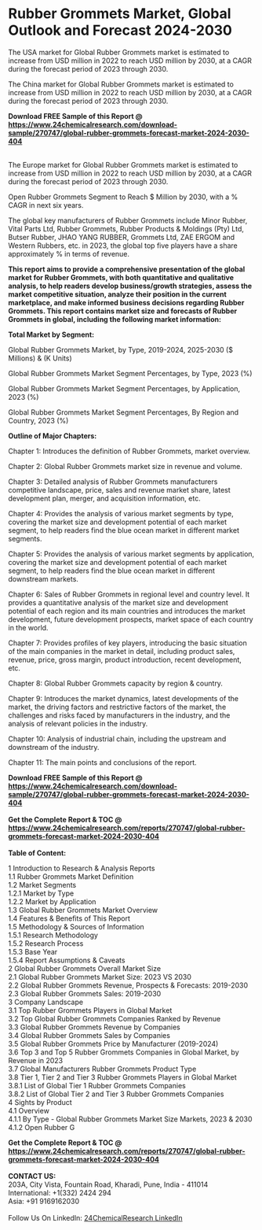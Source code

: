 <h1>Rubber Grommets Market, Global Outlook and Forecast 2024-2030</h1><p>The USA market for Global Rubber Grommets market is estimated to increase from USD million in 2022 to reach USD million by 2030, at a CAGR during the forecast period of 2023 through 2030.</p><p>
</p><p>The China market for Global Rubber Grommets market is estimated to increase from USD million in 2022 to reach USD million by 2030, at a CAGR during the forecast period of 2023 through 2030.</p><div><b>Download FREE Sample of this Report @ 
            <a href="https://www.24chemicalresearch.com/download-sample/270747/global-rubber-grommets-forecast-market-2024-2030-404">
            https://www.24chemicalresearch.com/download-sample/270747/global-rubber-grommets-forecast-market-2024-2030-404</a></b></div><br><p>
</p><p>The Europe market for Global Rubber Grommets market is estimated to increase from USD million in 2022 to reach USD million by 2030, at a CAGR during the forecast period of 2023 through 2030.</p><p>
Open Rubber Grommets Segment to Reach $ Million by 2030, with a % CAGR in next six years.</p><p>
The global key manufacturers of Rubber Grommets include Minor Rubber, Vital Parts Ltd, Rubber Grommets, Rubber Products &amp; Moldings (Pty) Ltd, Butser Rubber, JHAO YANG RUBBER, Grommets Ltd, ZAE ERGOM and Western Rubbers, etc. in 2023, the global top five players have a share approximately % in terms of revenue.</p><p>
<strong>This report aims to provide a comprehensive presentation of the global market for Rubber Grommets, with both quantitative and qualitative analysis, to help readers develop business/growth strategies, assess the market competitive situation, analyze their position in the current marketplace, and make informed business decisions regarding Rubber Grommets. This report contains market size and forecasts of Rubber Grommets in global, including the following market information:</strong></p><p>
</p><p>
<strong>Total Market by Segment:</strong></p><p>
Global Rubber Grommets Market, by Type, 2019-2024, 2025-2030 ($ Millions) &amp; (K Units)</p><p>
Global Rubber Grommets Market Segment Percentages, by Type, 2023 (%)</p><p>
</p><p>
Global Rubber Grommets Market Segment Percentages, by Application, 2023 (%)</p><p>
</p><p>
Global Rubber Grommets Market Segment Percentages, By Region and Country, 2023 (%)</p><p>
</p><p>
</p><p>
</p><p>
</p><p><strong>Outline of Major Chapters:</strong></p><p>
</p><p>Chapter 1: Introduces the definition of Rubber Grommets, market overview.</p><p>
Chapter 2: Global Rubber Grommets market size in revenue and volume.</p><p>
Chapter 3: Detailed analysis of Rubber Grommets manufacturers competitive landscape, price, sales and revenue market share, latest development plan, merger, and acquisition information, etc.</p><p>
Chapter 4: Provides the analysis of various market segments by type, covering the market size and development potential of each market segment, to help readers find the blue ocean market in different market segments.</p><p>
Chapter 5: Provides the analysis of various market segments by application, covering the market size and development potential of each market segment, to help readers find the blue ocean market in different downstream markets.</p><p>
Chapter 6: Sales of Rubber Grommets in regional level and country level. It provides a quantitative analysis of the market size and development potential of each region and its main countries and introduces the market development, future development prospects, market space of each country in the world.</p><p>
Chapter 7: Provides profiles of key players, introducing the basic situation of the main companies in the market in detail, including product sales, revenue, price, gross margin, product introduction, recent development, etc.</p><p>
Chapter 8: Global Rubber Grommets capacity by region &amp; country.</p><p>
Chapter 9: Introduces the market dynamics, latest developments of the market, the driving factors and restrictive factors of the market, the challenges and risks faced by manufacturers in the industry, and the analysis of relevant policies in the industry.</p><p>
Chapter 10: Analysis of industrial chain, including the upstream and downstream of the industry.</p><p>
Chapter 11: The main points and conclusions of the report.</p><div><b>Download FREE Sample of this Report @ 
            <a href="https://www.24chemicalresearch.com/download-sample/270747/global-rubber-grommets-forecast-market-2024-2030-404">
            https://www.24chemicalresearch.com/download-sample/270747/global-rubber-grommets-forecast-market-2024-2030-404</a></b></div><br><div><b>Get the Complete Report & TOC @ 
            <a href="https://www.24chemicalresearch.com/reports/270747/global-rubber-grommets-forecast-market-2024-2030-404">
            https://www.24chemicalresearch.com/reports/270747/global-rubber-grommets-forecast-market-2024-2030-404</a></b></div><br>
            <b>Table of Content:</b><p>1 Introduction to Research & Analysis Reports<br />
    1.1 Rubber Grommets Market Definition<br />
    1.2 Market Segments<br />
        1.2.1 Market by Type<br />
        1.2.2 Market by Application<br />
    1.3 Global Rubber Grommets Market Overview<br />
    1.4 Features & Benefits of This Report<br />
    1.5 Methodology & Sources of Information<br />
        1.5.1 Research Methodology<br />
        1.5.2 Research Process<br />
        1.5.3 Base Year<br />
        1.5.4 Report Assumptions & Caveats<br />
2 Global Rubber Grommets Overall Market Size<br />
    2.1 Global Rubber Grommets Market Size: 2023 VS 2030<br />
    2.2 Global Rubber Grommets Revenue, Prospects & Forecasts: 2019-2030<br />
    2.3 Global Rubber Grommets Sales: 2019-2030<br />
3 Company Landscape<br />
    3.1 Top Rubber Grommets Players in Global Market<br />
    3.2 Top Global Rubber Grommets Companies Ranked by Revenue<br />
    3.3 Global Rubber Grommets Revenue by Companies<br />
    3.4 Global Rubber Grommets Sales by Companies<br />
    3.5 Global Rubber Grommets Price by Manufacturer (2019-2024)<br />
    3.6 Top 3 and Top 5 Rubber Grommets Companies in Global Market, by Revenue in 2023<br />
    3.7 Global Manufacturers Rubber Grommets Product Type<br />
    3.8 Tier 1, Tier 2 and Tier 3 Rubber Grommets Players in Global Market<br />
        3.8.1 List of Global Tier 1 Rubber Grommets Companies<br />
        3.8.2 List of Global Tier 2 and Tier 3 Rubber Grommets Companies<br />
4 Sights by Product<br />
    4.1 Overview<br />
        4.1.1 By Type - Global Rubber Grommets Market Size Markets, 2023 & 2030<br />
        4.1.2 Open Rubber G</p><div><b>Get the Complete Report & TOC @ 
            <a href="https://www.24chemicalresearch.com/reports/270747/global-rubber-grommets-forecast-market-2024-2030-404">
            https://www.24chemicalresearch.com/reports/270747/global-rubber-grommets-forecast-market-2024-2030-404</a></b></div><br><b>CONTACT US:</b><br>
            203A, City Vista, Fountain Road, Kharadi, Pune, India - 411014<br>
            International: +1(332) 2424 294<br>
            Asia: +91 9169162030 <br><br>
            Follow Us On LinkedIn: <a href="https://www.linkedin.com/company/24chemicalresearch/">24ChemicalResearch LinkedIn</a>